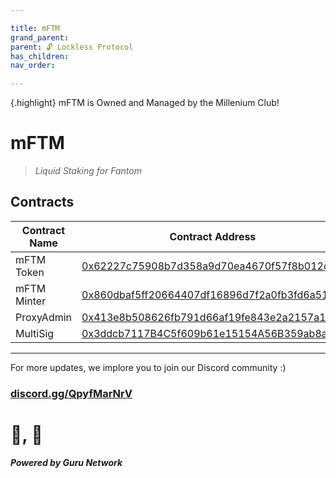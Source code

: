 ```yaml
---

title: mFTM
grand_parent:
parent: 🔓 Lockless Protocol
has_children:
nav_order:

---
```


{.highlight}
mFTM is Owned and Managed by the Millenium Club!


# mFTM
> *Liquid Staking for Fantom*

## Contracts

Contract Name | Contract Address
--------------|-----------------
mFTM Token    | [0x62227c75908b7d358a9d70ea4670f57f8b012ccc](https://ftmscan.com/address/0x62227c75908b7d358a9d70ea4670f57f8b012ccc)
mFTM Minter   | [0x860dbaf5ff20664407df16896d7f2a0fb3fd6a51](https://ftmscan.com/address/0x860dbaf5ff20664407df16896d7f2a0fb3fd6a51)
ProxyAdmin    | [0x413e8b508626fb791d66af19fe843e2a2157a10e](https://ftmscan.com/address/0x413e8b508626fb791d66af19fe843e2a2157a10e)
MultiSig      | [0x3ddcb7117B4C5f609b61e15154A56B359ab8a7fE](https://ftmscan.com/address/0x3ddcb7117B4C5f609b61e15154A56B359ab8a7fE)


----

For more updates, we implore you to join our Discord community :)
### [discord.gg/QpyfMarNrV](https://discord.gg/QpyfMarNrV)

# 🦾, 🚀
***Powered by Guru Network***